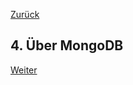 [Zurück](03_Ueber_PostgreSQL.md)

## 4. Über MongoDB



[Weiter](05_Vergleich_der_JSON_Verarbeitung.md)

